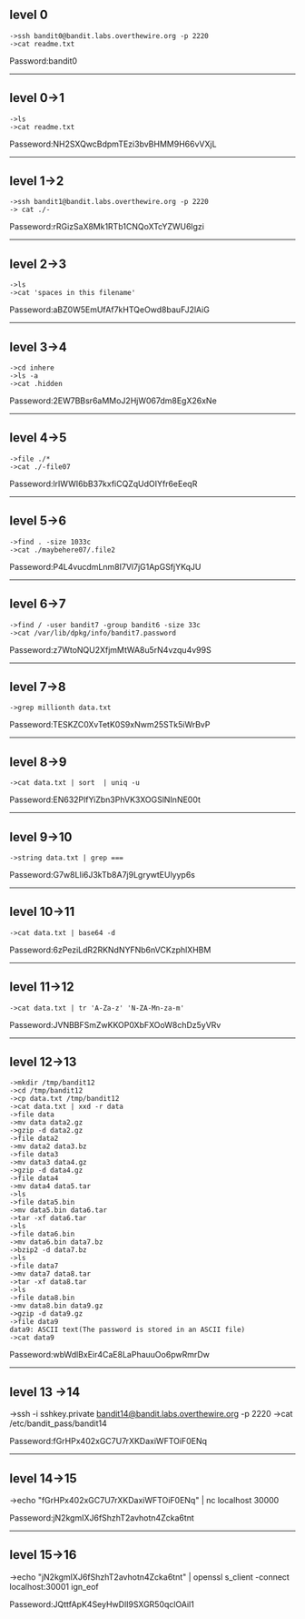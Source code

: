 ## level 0
    ->ssh bandit0@bandit.labs.overthewire.org -p 2220
    ->cat readme.txt 
   
Password:bandit0

---

## level 0->1
    ->ls
    ->cat readme.txt

Passeword:NH2SXQwcBdpmTEzi3bvBHMM9H66vVXjL

---

## level 1->2
    ->ssh bandit1@bandit.labs.overthewire.org -p 2220
    -> cat ./-

Passeword:rRGizSaX8Mk1RTb1CNQoXTcYZWU6lgzi

---


## level 2->3
    ->ls
    ->cat 'spaces in this filename'

Passeword:aBZ0W5EmUfAf7kHTQeOwd8bauFJ2lAiG

---


## level 3->4
    ->cd inhere
    ->ls -a 
    ->cat .hidden
 
 Passeword:2EW7BBsr6aMMoJ2HjW067dm8EgX26xNe

---


 ## level 4->5
    ->file ./*
    ->cat ./-file07

Passeword:lrIWWI6bB37kxfiCQZqUdOIYfr6eEeqR

---

## level 5->6
    ->find . -size 1033c
    ->cat ./maybehere07/.file2

Passeword:P4L4vucdmLnm8I7Vl7jG1ApGSfjYKqJU

---

## level 6->7
    ->find / -user bandit7 -group bandit6 -size 33c
    ->cat /var/lib/dpkg/info/bandit7.password

Passeword:z7WtoNQU2XfjmMtWA8u5rN4vzqu4v99S

---

## level 7->8
    ->grep millionth data.txt

Passeword:TESKZC0XvTetK0S9xNwm25STk5iWrBvP

---

## level 8->9
    ->cat data.txt | sort  | uniq -u

Passeword:EN632PlfYiZbn3PhVK3XOGSlNInNE00t

---

## level 9->10
    ->string data.txt | grep ===

Passeword:G7w8LIi6J3kTb8A7j9LgrywtEUlyyp6s

---

## level 10->11
    ->cat data.txt | base64 -d

Passeword:6zPeziLdR2RKNdNYFNb6nVCKzphlXHBM

---

## level 11->12
    ->cat data.txt | tr 'A-Za-z' 'N-ZA-Mn-za-m'

Passeword:JVNBBFSmZwKKOP0XbFXOoW8chDz5yVRv

---

## level 12->13
    ->mkdir /tmp/bandit12
    ->cd /tmp/bandit12
    ->cp data.txt /tmp/bandit12
    ->cat data.txt | xxd -r data
    ->file data
    ->mv data data2.gz
    ->gzip -d data2.gz 
    ->file data2
    ->mv data2 data3.bz
    ->file data3
    ->mv data3 data4.gz
    ->gzip -d data4.gz
    ->file data4
    ->mv data4 data5.tar
    ->ls
    ->file data5.bin
    ->mv data5.bin data6.tar
    ->tar -xf data6.tar
    ->ls
    ->file data6.bin
    ->mv data6.bin data7.bz
    ->bzip2 -d data7.bz
    ->ls
    ->file data7
    ->mv data7 data8.tar
    ->tar -xf data8.tar
    ->ls 
    ->file data8.bin
    ->mv data8.bin data9.gz
    ->gzip -d data9.gz
    ->file data9
    data9: ASCII text(The password is stored in an ASCII file)
    ->cat data9

Passeword:wbWdlBxEir4CaE8LaPhauuOo6pwRmrDw

---

## level 13 ->14
  ->ssh -i sshkey.private bandit14@bandit.labs.overthewire.org -p 2220
  ->cat /etc/bandit_pass/bandit14

Passeword:fGrHPx402xGC7U7rXKDaxiWFTOiF0ENq

---

## level 14->15
  ->echo "fGrHPx402xGC7U7rXKDaxiWFTOiF0ENq" | nc localhost 30000

Passeword:jN2kgmIXJ6fShzhT2avhotn4Zcka6tnt

---

## level 15->16
  ->echo "jN2kgmIXJ6fShzhT2avhotn4Zcka6tnt" | openssl s_client -connect localhost:30001 ign_eof

Passeword:JQttfApK4SeyHwDlI9SXGR50qclOAil1
 